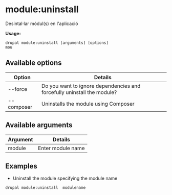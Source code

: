 # module:uninstall
Desintal·lar mòdul(s) en l'aplicació

**Usage:**
```
drupal module:uninstall [arguments] [options]
mou
```

## Available options
Option | Details
-------|-------------
--force | Do you want to ignore dependencies and forcefully uninstall the module?
--composer | Uninstalls the module using Composer

## Available arguments
Argument | Details
---------|-------------
module | Enter module name

## Examples
* Uninstall the module specifying the module name
```
drupal module:uninstall  modulename
```

